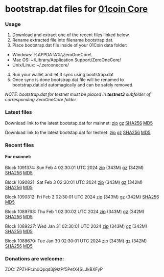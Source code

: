 # bootstrap.dat files for [01coin Core](https://01coin.io)

### Usage

1. Download and extract one of the recent files linked below.
2. Rename extracted file into filename bootstrap.dat.
3. Place bootstrap.dat file inside of your 01Coin data folder:
 - Windows: %APPDATA%\ZeroOneCore\
 - Mac OS: ~/Library/Application Support/ZeroOneCore/
 - Unix/Linux: ~/.zeroonecore/
4. Run your wallet and let it sync using bootstrap.dat
5. Once sync is done bootstrap.dat file will be renamed to bootstrap.dat.old automagically and can be safely removed.

_NOTE: bootstrap.dat for testnet must be placed in **testnet3** subfolder of corresponding ZeroOneCore folder_

### Latest files
Download link to the latest bootstap.dat for mainnet: [zip](https://files.01coin.io/mainnet/bootstrap.dat.zip) [gz](https://files.01coin.io/mainnet/bootstrap.dat.tar.gz) [SHA256](https://files.01coin.io/mainnet/sha256.txt) [MD5](https://files.01coin.io/mainnet/md5.txt)

Download link to the latest bootstap.dat for testnet: [zip](https://files.01coin.io/testnet/bootstrap.dat.zip) [gz](https://files.01coin.io/testnet/bootstrap.dat.tar.gz) [SHA256](https://files.01coin.io/testnet/sha256.txt) [MD5](https://files.01coin.io/testnet/md5.txt)

### Recent files

#### For mainnet:

Block 1091374: Sun Feb  4 02:30:01 UTC 2024 [zip](https://files.01coin.io/mainnet/2024-02-04/bootstrap.dat.zip) (343M) [gz](https://files.01coin.io/mainnet/2024-02-04/bootstrap.dat.tar.gz) (342M) [SHA256](https://files.01coin.io/mainnet/2024-02-04/sha256.txt) [MD5](https://files.01coin.io/mainnet/2024-02-04/md5.txt)

Block 1090821: Sat Feb  3 02:30:01 UTC 2024 [zip](https://files.01coin.io/mainnet/2024-02-03/bootstrap.dat.zip) (343M) [gz](https://files.01coin.io/mainnet/2024-02-03/bootstrap.dat.tar.gz) (342M) [SHA256](https://files.01coin.io/mainnet/2024-02-03/sha256.txt) [MD5](https://files.01coin.io/mainnet/2024-02-03/md5.txt)

Block 1090312: Fri Feb  2 02:30:01 UTC 2024 [zip](https://files.01coin.io/mainnet/2024-02-02/bootstrap.dat.zip) (343M) [gz](https://files.01coin.io/mainnet/2024-02-02/bootstrap.dat.tar.gz) (342M) [SHA256](https://files.01coin.io/mainnet/2024-02-02/sha256.txt) [MD5](https://files.01coin.io/mainnet/2024-02-02/md5.txt)

Block 1089763: Thu Feb  1 02:30:02 UTC 2024 [zip](https://files.01coin.io/mainnet/2024-02-01/bootstrap.dat.zip) (343M) [gz](https://files.01coin.io/mainnet/2024-02-01/bootstrap.dat.tar.gz) (342M) [SHA256](https://files.01coin.io/mainnet/2024-02-01/sha256.txt) [MD5](https://files.01coin.io/mainnet/2024-02-01/md5.txt)

Block 1089227: Wed Jan 31 02:30:01 UTC 2024 [zip](https://files.01coin.io/mainnet/2024-01-31/bootstrap.dat.zip) (343M) [gz](https://files.01coin.io/mainnet/2024-01-31/bootstrap.dat.tar.gz) (342M) [SHA256](https://files.01coin.io/mainnet/2024-01-31/sha256.txt) [MD5](https://files.01coin.io/mainnet/2024-01-31/md5.txt)

Block 1088670: Tue Jan 30 02:30:01 UTC 2024 [zip](https://files.01coin.io/mainnet/2024-01-30/bootstrap.dat.zip) (343M) [gz](https://files.01coin.io/mainnet/2024-01-30/bootstrap.dat.tar.gz) (342M) [SHA256](https://files.01coin.io/mainnet/2024-01-30/sha256.txt) [MD5](https://files.01coin.io/mainnet/2024-01-30/md5.txt)


### Donations are welcome:

ZOC: ZPZHPcmoQpqd3j9ktPf5PetX4SLJkBXFyP
